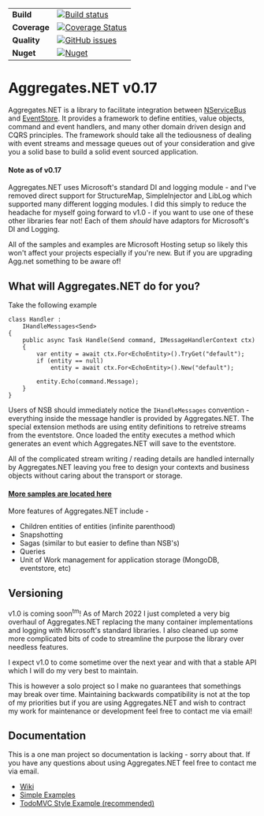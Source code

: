 |              |                                                                                                                                                                                    |
| ------------ | ---------------------------------------------------------------------------------------------------------------------------------------------------------------------------------- |
| **Build**    | [![Build status](https://ci.appveyor.com/api/projects/status/r75p0yn5uo6colgk?svg=true&branch=master)](https://ci.appveyor.com/project/charlessolar/aggregates-net)                |
| **Coverage** | [![Coverage Status](https://coveralls.io/repos/github/charlessolar/Aggregates.NET/badge.svg?branch=master)](https://coveralls.io/github/charlessolar/Aggregates.NET?branch=master) |
| **Quality**  | [![GitHub issues](https://img.shields.io/github/issues-raw/charlessolar/aggregates.net.svg)](https://github.com/charlessolar/Aggregates.NET/issues)                                |
| **Nuget**    | [![Nuget](https://buildstats.info/nuget/Aggregates.NET)](http://nuget.org/packages/Aggregates.NET)                                                                                 |

# Aggregates.NET v0.17

Aggregates.NET is a library to facilitate integration between [NServiceBus](https://github.com/Particular/NServiceBus) and [EventStore](https://github.com/EventStore/EventStore). It provides a framework to define entities, value objects, command and event handlers, and many other domain driven design and CQRS principles. The framework should take all the tediousness of dealing with event streams and message queues out of your consideration and give you a solid base to build a solid event sourced application.

#### Note as of v0.17

Aggregates.NET uses Microsoft's standard DI and logging module - and I've removed direct support for StructureMap, SimpleInjector and LibLog which supported many different logging modules. I did this simply to reduce the headache for myself going forward to v1.0 - if you want to use one of these other libraries fear not! Each of them *should* have adaptors for Microsoft's DI and Logging.

All of the samples and examples are Microsoft Hosting setup so likely this won't affect your projects especially if you're new. But if you are upgrading Agg.net something to be aware of!

## What will Aggregates.NET do for you?

Take the following example

```
class Handler :
    IHandleMessages<Send>
{
    public async Task Handle(Send command, IMessageHandlerContext ctx)
    {
        var entity = await ctx.For<EchoEntity>().TryGet("default");
        if (entity == null)
            entity = await ctx.For<EchoEntity>().New("default");

        entity.Echo(command.Message);
    }
} 
```

Users of NSB should immediately notice the `IHandleMessages` convention - everything inside the message handler is provided by Aggregates.NET. The special extension methods are using entity definitions to retreive streams from the eventstore. Once loaded the entity executes a method which generates an event which Aggregates.NET will save to the eventstore. 

All of the complicated stream writing / reading details are handled internally by Aggregates.NET leaving you free to design your contexts and business objects without caring about the transport or storage.

#### [More samples are located here](https://github.com/charlessolar/Aggregates.NET/tree/master/samples)


More features of Aggregates.NET include -

- Children entities of entities (infinite parenthood)
- Snapshotting
- Sagas (similar to but easier to define than NSB's)
- Queries
- Unit of Work management for application storage (MongoDB, eventstore, etc)

## Versioning

v1.0 is coming soon<sup>tm</sup>! As of March 2022 I just completed a very big overhaul of Aggregates.NET replacing the many container implementations and logging with Microsoft's standard libraries. I also cleaned up some more complicated bits of code to streamline the purpose the library over needless features.

I expect v1.0 to come sometime over the next year and with that a stable API which I will do my very best to maintain.

This is however a solo project so I make no guarantees that somethings may break over time. Maintaining backwards compatibility is not at the top of my priorities but if you are using Aggregates.NET and wish to contract my work for maintenance or development feel free to contact me via email!

## Documentation

This is a one man project so documentation is lacking - sorry about that. If you have any questions about using Aggregates.NET feel free to contact me via email.

- [Wiki](https://github.com/charlessolar/Aggregates.NET/wiki)
- [Simple Examples](https://github.com/charlessolar/Aggregates.NET/tree/master/samples)
- [TodoMVC Style Example (recommended)](https://github.com/charlessolar/TodoMVC-DDD-CQRS-EventSourcing)
